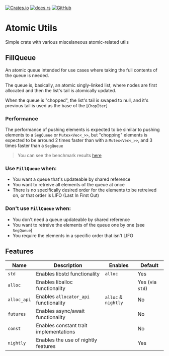 [![Crates.io](https://img.shields.io/crates/v/utils_atomics)](https://crates.io/crates/utils_atomics)
[![docs.rs](https://img.shields.io/docsrs/utils_atomics)](https://docs.rs/utils_atomics/latest)
[![GitHub](https://img.shields.io/github/license/Aandreba/atomic-utils)](https://github.com/Aandreba/atomic-utils)

# Atomic Utils
Simple crate with various miscelaneous atomic-related utils

## FillQueue
An atomic queue intended for use cases where taking the full contents of the queue is needed.

The queue is, basically, an atomic singly-linked list, where nodes are first allocated and then the list's tail
is atomically updated.

When the queue is "chopped", the list's tail is swaped to null, and it's previous tail is used as the base of the [`ChopIter`]

### Performance 
The performance of pushing elements is expected to be similar to pushing elements to a `SegQueue` or `Mutex<Vec<_>>`,
but "chopping" elements is expected to be arround 2 times faster than with a `Mutex<Vec<_>>`, and 3 times faster than a `SegQueue`

> You can see the benchmark results [here](https://docs.google.com/spreadsheets/d/1wcyD3TlCQMCPFHOfeko5ytn-R7aM8T7lyKVir6vf_Wo/edit?usp=sharing)

### Use `FillQueue` when:
- You want a queue that's updateable by shared reference
- You want to retreive all elements of the queue at once
- There is no specifically desired order for the elements to be retreived on, or that order is LIFO (Last In First Out)

### Don't use `FillQueue` when:
- You don't need a queue updateable by shared reference
- You want to retreive the elements of the queue one by one (see `SegQueue`)
- You require the elements in a specific order that isn't LIFO

## Features
| Name        | Description                            | Enables             | Default         |
| ----------- | -------------------------------------- | ------------------- | --------------- |
| `std`       | Enables libstd functionality           | `alloc`             | Yes             |
| `alloc`     | Enables liballoc functionality         |                     | Yes (via `std`) |
| `alloc_api` | Enables `allocator_api` functionality  | `alloc` & `nightly` | No              |  
| `futures`   | Enables async/await functionality      |                     | No              |
| `const`     | Enables constant trait implementations |                     | No              |
| `nightly`   | Enables the use of nightly features    |                     | Yes             |
